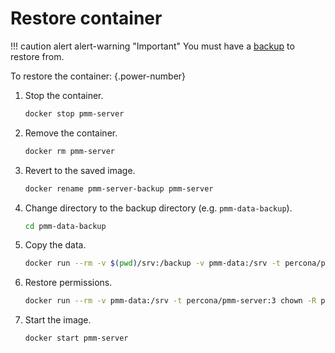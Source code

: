 # Restore container

!!! caution alert alert-warning "Important"
    You must have a [backup](backup_container.md) to restore from.

To restore the container:
{.power-number}

1. Stop the container.

    ```sh
    docker stop pmm-server
    ```

2. Remove the container.

    ```sh
    docker rm pmm-server
    ```

3. Revert to the saved image.

    ```sh
    docker rename pmm-server-backup pmm-server
    ```

4. Change directory to the backup directory (e.g. `pmm-data-backup`).

    ```sh
    cd pmm-data-backup
    ```

5. Copy the data.

    ```sh
    docker run --rm -v $(pwd)/srv:/backup -v pmm-data:/srv -t percona/pmm-server:3 cp -r /backup/* /srv
    ```

6. Restore permissions.

    ```sh
    docker run --rm -v pmm-data:/srv -t percona/pmm-server:3 chown -R pmm:pmm /srv
    ```

7. Start the image.

    ```sh
    docker start pmm-server
    ```
